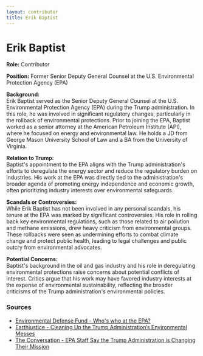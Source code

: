 ```yaml
---
layout: contributor
title: Erik Baptist
---
```


# Erik Baptist

**Role:** Contributor

**Position:** Former Senior Deputy General Counsel at the U.S. Environmental Protection Agency (EPA)

**Background:**  
Erik Baptist served as the Senior Deputy General Counsel at the U.S. Environmental Protection Agency (EPA) during the Trump administration. In this role, he was involved in significant regulatory changes, particularly in the rollback of environmental protections. Prior to joining the EPA, Baptist worked as a senior attorney at the American Petroleum Institute (API), where he focused on energy and environmental law. He holds a JD from George Mason University School of Law and a BA from the University of Virginia.

**Relation to Trump:**  
Baptist's appointment to the EPA aligns with the Trump administration's efforts to deregulate the energy sector and reduce the regulatory burden on industries. His work at the EPA was directly tied to the administration's broader agenda of promoting energy independence and economic growth, often prioritizing industry interests over environmental safeguards.

**Scandals or Controversies:**  
While Erik Baptist has not been involved in any personal scandals, his tenure at the EPA was marked by significant controversies. His role in rolling back key environmental regulations, such as those related to air pollution and methane emissions, drew heavy criticism from environmental groups. These rollbacks were seen as undermining efforts to combat climate change and protect public health, leading to legal challenges and public outcry from environmental advocates.

**Potential Concerns:**  
Baptist's background in the oil and gas industry and his role in deregulating environmental protections raise concerns about potential conflicts of interest. Critics argue that his work may have favored industry interests at the expense of environmental sustainability, reflecting the broader criticisms of the Trump administration's environmental policies.

### Sources
- [Environmental Defense Fund - Who's who at the EPA?](https://www.edf.org)
- [Earthjustice - Cleaning Up the Trump Administration’s Environmental Messes](https://earthjustice.org)
- [The Conversation - EPA Staff Say the Trump Administration is Changing Their Mission](https://theconversation.com)
